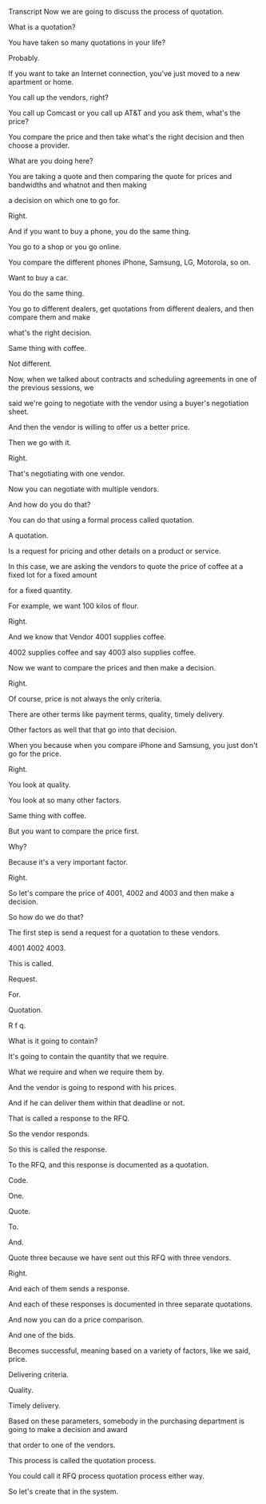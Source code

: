  
Transcript
Now we are going to discuss the process of quotation.

What is a quotation?

You have taken so many quotations in your life?

Probably.

If you want to take an Internet connection, you've just moved to a new apartment or home.

You call up the vendors, right?

You call up Comcast or you call up AT&T and you ask them, what's the price?

You compare the price and then take what's the right decision and then choose a provider.

What are you doing here?

You are taking a quote and then comparing the quote for prices and bandwidths and whatnot and then making

a decision on which one to go for.

Right.

And if you want to buy a phone, you do the same thing.

You go to a shop or you go online.

You compare the different phones iPhone, Samsung, LG, Motorola, so on.

Want to buy a car.

You do the same thing.

You go to different dealers, get quotations from different dealers, and then compare them and make

what's the right decision.

Same thing with coffee.

Not different.

Now, when we talked about contracts and scheduling agreements in one of the previous sessions, we

said we're going to negotiate with the vendor using a buyer's negotiation sheet.

And then the vendor is willing to offer us a better price.

Then we go with it.

Right.

That's negotiating with one vendor.

Now you can negotiate with multiple vendors.

And how do you do that?

You can do that using a formal process called quotation.

A quotation.

Is a request for pricing and other details on a product or service.

In this case, we are asking the vendors to quote the price of coffee at a fixed lot for a fixed amount

for a fixed quantity.

For example, we want 100 kilos of flour.

Right.

And we know that Vendor 4001 supplies coffee.

4002 supplies coffee and say 4003 also supplies coffee.

Now we want to compare the prices and then make a decision.

Right.

Of course, price is not always the only criteria.

There are other terms like payment terms, quality, timely delivery.

Other factors as well that that go into that decision.

When you because when you compare iPhone and Samsung, you just don't go for the price.

Right.

You look at quality.

You look at so many other factors.

Same thing with coffee.

But you want to compare the price first.

Why?

Because it's a very important factor.

Right.

So let's compare the price of 4001, 4002 and 4003 and then make a decision.

So how do we do that?

The first step is send a request for a quotation to these vendors.

4001 4002 4003.

This is called.

Request.

For.

Quotation.

R f q.

What is it going to contain?

It's going to contain the quantity that we require.

What we require and when we require them by.

And the vendor is going to respond with his prices.

And if he can deliver them within that deadline or not.

That is called a response to the RFQ.

So the vendor responds.

So this is called the response.

To the RFQ, and this response is documented as a quotation.

Code.

One.

Quote.

To.

And.

Quote three because we have sent out this RFQ with three vendors.

Right.

And each of them sends a response.

And each of these responses is documented in three separate quotations.

And now you can do a price comparison.

And one of the bids.

Becomes successful, meaning based on a variety of factors, like we said, price.

Delivering criteria.

Quality.

Timely delivery.

Based on these parameters, somebody in the purchasing department is going to make a decision and award

that order to one of the vendors.

This process is called the quotation process.

You could call it RFQ process quotation process either way.

So let's create that in the system.


